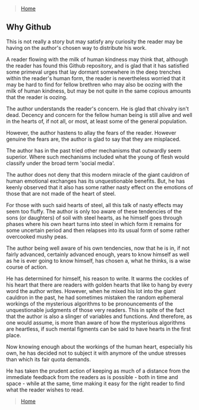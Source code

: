 >[Home](../README.md)

## Why Github

This is not really a story but may satisfy any curiosity the reader may be having on the author's chosen way to distribute his work.

A reader flowing with the milk of human kindness may think that, although the reader has found this Github repository, and is glad that it has satisfied some primeval urges that lay dormant somewhere in the deep trenches within the reader's human form, the reader is nevertheless worried that it may be hard to find for fellow brethren who may also be oozing with the milk of human kindness, but may be not quite in the same copious amounts that the reader is oozing.

The author understands the reader's concern.
He is glad that chivalry isn't dead.
Decency and concern for the fellow human being is still alive and well in the hearts of, if not all, or most, at least some of the general population.

However, the author hastens to allay the fears of the reader.
However genuine the fears are, the author is glad to say that they are misplaced.

The author has in the past tried other mechanisms that outwardly seem superior. 
Where such mechanisms included what the young of flesh would classify under the broad term 'social media'.

The author does not deny that this modern miracle of the giant cauldron of human emotional exchanges has its unquestionable benefits.
But, he has keenly observed that it also has some rather nasty effect on the emotions of those that are not made of the heart of steel.

For those with such said hearts of steel, all this talk of nasty effects may seem too fluffy.
The author is only too aware of these tendencies of the sons (or daughters) of soil with steel hearts, as he himself goes through phases where his own heart turns into steel in which form it remains for some uncertain period and then relapses into its usual form of some rather overcooked mushy peas.

The author being well aware of his own tendencies, now that he is in, if not fairly advanced, certainly advanced enough, years to know himself as well as he is ever going to know himself, has chosen a, what he thinks, is a wise course of action.

He has determined for himself, his reason to write.
It warms the cockles of his heart that there are readers with golden hearts that like to hang by every word the author writes.
However, when he mixed his lot into the giant cauldron in the past, he had sometimes mistaken the random ephemeral workings of the mysterious algorithms to be pronouncements of the unquestionable judgments of those very readers.
This in spite of the fact that the author is also a slinger of variables and functions.
And therefore, as one would assume, is more than aware of how the mysterious algorithms are heartless, if such mental figments can be said to have hearts in the first place.

Now knowing enough about the workings of the human heart, especially his own, he has decided not to subject it with anymore of the undue stresses than which its fair quota demands.

He has taken the prudent action of keeping as much of a distance from the immediate feedback from the readers as is possible - both in time and space - while at the same, time making it easy for the right reader to find what the reader wishes to read.

>[Home](../README.md)
